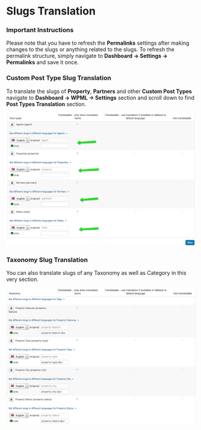 # Slugs Translation

### **Important Instructions**

Please note that you have to refresh the **Permalinks** settings after making changes to the slugs or anything related to the slugs. To refresh the permalink structure, simply navigate to **Dashboard → Settings → Permalinks** and save it once.

### **Custom Post Type Slug Translation**

To translate the slugs of **Property**, **Partners** and other **Custom Post Types** navigate to **Dashboard → WPML → Settings** section and scroll down to find **Post Types Translation** section.

![Real Homes Documentation](images/wpml/wpml-slugs-translation-cpt.png)

### **Taxonomy Slug Translation**

You can also translate slugs of any Taxonomy as well as Category in this very section.

![Real Homes Documentation](images/wpml/wpml-slugs-translation-taxonomy.png)